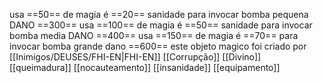  
usa ==50== de magia é ==20== sanidade para invocar bomba pequena DANO ==300==
usa ==100== de magia é ==50== sanidade para invocar bomba media DANO ==400==
usa ==150== de magia é  ==70== para invocar bomba grande dano ==600==
este objeto magico foi criado por [[Inimigos/DEUSES/FHI-EN|FHI-EN]]
 [[Corrupção]]
[[Divino]]
[[queimadura]]
[[nocauteamento]]
[[insanidade]]
[[equipamento]]
